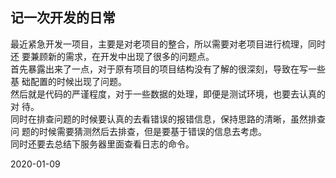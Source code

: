 ## 记一次开发的日常 
最近紧急开发一项目，主要是对老项目的整合，所以需要对老项目进行梳理，同时还
要兼顾新的需求，在开发中出现了很多的问题点。  
首先暴露出来了一点，对于原有项目的项目结构没有了解的很深刻，导致在写一些基
础配置的时候出现了问题。  
然后就是代码的严谨程度，对于一些数据的处理，即便是测试环境，也要去认真的对
待。  
同时在排查问题的时候要认真的去看错误的报错信息，保持思路的清晰，虽然排查问
题的时候需要猜测然后去排查，但是要基于错误的信息去考虑。  
同时还要去总结下服务器里面查看日志的命令。

2020-01-09

